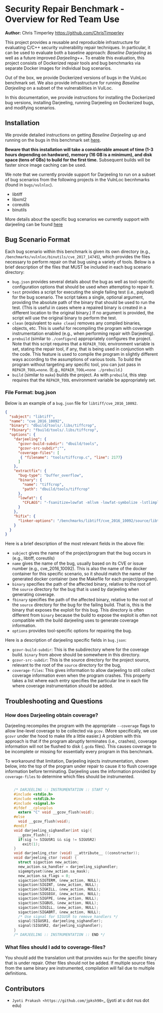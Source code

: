Security Repair Benchmark - Overview for Red Team Use
=====================================================

**Author:** Chris Timperley <https://github.com/ChrisTimperley>

This project provides a reusable and reproducible infrastructure for evaluating C/C++ security vulnerability
repair techniques. In particular, it can be used to evaluate both a baseline approach: *Baseline Darjeeling*
as well as a future improved *Darjeeling++*. To enable this evaluation, this project consists of Dockerized 
repair tools and bug benchmarks via separate Docker images for individual bug scenarios.

Out of the box, we provide Dockerized versions of bugs in the VulnLoc benchmark set. We also provide
infrastructure for running *Baseline Darjeeling* on a subset of the vulnerabilities in VulLoc. 

In this documentation, we provide instructions for installing the Dockerized bug versions, installing
Darjeeling, running Darjeeling on Dockerized bugs, and modifying scenarios.


Installation 
-------------

We provide detailed instructions on getting *Baseline Darjeeling* up and running on the bugs in this
benchmark set [here](https://github.com/squaresLab/security-repair-benchmarks/blob/aflr_demo_12_2021/docs/darjeeling_from_scratch.md).

**Beware that this installation will take a considerable amount of time (1-3 hours depending on hardware), memory (16 GB is a minimum), and disk space
(tens of GBs) to build for the first time.**
Subsequent builds will be faster since image caching can be used.

We note that we currently provide support for Darjeeling to run on a subset of bug scenarios from the following projects in the VulnLoc becnhmarks (found in `bugs/vulnloc`). 
* libtiff
* libxml2
* coreutils
* binutils

More details about the specific bug scenarios we currently support with darjeeling can be found [here](https://github.com/squaresLab/security-repair-benchmarks/blob/aflr_demo_12_2021/docs/supported_bug_scenarios.md)


Bug Scenario Format
-------------------

Each bug scenario within this benchmark is given its own directory (e.g., `/benchmarks/vulnloc/binutils/cve_2017_14745`),
which provides the files necessary to perform repair on that bug using a variety of tools.
Below is a brief description of the files that MUST be included in each bug scenario directory:

* `bug.json` provides several details about the bug as well as tool-specific configuration
  options that should be used when attempting to repair it.
* `test` provides a script for executing the single failing test (i.e., payload) for the bug
  scenario. The script takes a single, optional argument, providing the absolute path of the binary
  that should be used to run the test. (This is useful in cases where a repaired binary is created in
  a different location to the original binary.) If no argument is provided, the script will use the
  original binary to perform the test.
* `clean` (equivalent to `make clean`) removes any compiled binaries, objects, etc. This
  is useful for recompiling the program with coverage instrumentation enabled (e.g., when performing
  repair with Darjeeling).
* `prebuild` (similar to `./configure`) appropriately configures the project. Note that
  this script requires that a `REPAIR_TOOL` environment variable is set, stating the repair tool,
  if any, that is being used in conjunction with the code. This feature is used to compile the program
  in slightly different ways according to the assumptions of various tools. To build the program without
  targeting any specific tool, you can just pass in `REPAIR_TOOL=none`. (E.g., `REPAIR_TOOL=none ./prebuild`.)
* `build` (similar to `make`) builds the project. As with `prebuild`, this step requires
  that the `REPAIR_TOOL` environment variable be appropriately set.


### File Format: bug.json

Below is an example of a `bug.json` file for `libtiff/cve_2016_10092`.

```json
{
  "subject": "libtiff",
  "name": "cve_2016_10092",
  "binary": "dbuild/tools/.libs/tiffcrop",
  "fbinary": "fbuild/tools/.libs/tiffcrop",
  "options": {
    "darjeeling": {
      "gcovr-build-subdir": "dbuild/tools",
      "gcovr-src-subdir":"",
      "coverage-files": [
       { "filename": "tools/tiffcrop.c", "line": 2177}
      ]
    },
    "extractfix": {
      "bug-type": "buffer_overflow",
      "binary": {
        "name": "tiffcrop",
        "path": "dbuild/tools/tiffcrop"
      },
      "lowfat": {
        "CFLAGS": "-fsanitize=lowfat -mllvm -lowfat-symbolize -lstlimpl"
      }
    },
    "hifix": {
      "linker-options": "/benchmarks/libtiff/cve_2016_10092/source/libtiff/.libs/libtiff.a -ljpeg -llzma -lm -ljbig -lz"
    }
  }
}
```

Here is a brief description of the most relevant fields in the above file:

* `subject` gives the name of the project/program that the bug occurs in (e.g., libtiff, coreutils)
* `name` gives the name of the bug, usually based on its CVE or issue number (e.g., cve_2016_10092). This is also the name of the docker container for this specific scenario, so it should match the name of the generated
docker container (see the Makefile for each project/program).
* `binary` specifies the path of the affected binary, relative to the root of the `source`
  directory for the bug that is used by darjeeling when generating coverage.
* `fbinary` specifies the path of the affected binary, relative to the root of the `source`
  directory for the bug for the failing build. That is, this is the binary that exposes the
  exploit for this bug. This directory is often different from `binary` because the build to expose the exploit is often not compatible with the build darjeeling uses to generate coverage information.
* `options` provides tool-specific options for repairing the bug.

Here is a description of darjeeling specific fields in `bug.json`:

* `gcovr-build-subdir`: This is the subdirectory where for the coverage build. `binary` from above should be 
  somewhere in this directory.
* `gcovr-src-subdir`: This is the source directory for the project source, relevant to the root of the 
  `source` directory for the bug,
* `coverage-files`: This gives information to allow darjeeling to still collect coverage information even when the program crashes. This property takes a list where each entry specifies the particular line in each file where coverage instrumentation should be added.


Troubleshooting and Questions
-----------------------------

### How does Darjeeling obtain coverage?

Darjeeling recompiles the program with the appropriate `--coverage` flags to allow line-level coverage to be collected via `gcov`.
(More specifically, we use `gcovr` under the hood to make life a little easier.)
A problem with this approach is that if the program abruptly terminates (i.e., crashes), coverage information will not be flushed to disk (`.gcda` files).
This causes coverage to be incomplete or missing for essentially every program in this benchmark.

To workaround that limitation, Darjeeling injects instrumentation, shown below, into the top of the program under repair to cause it to flush coverage information before terminating.
Darjeeling uses the information provided by `coverage-files` to determine which files should be instrumented.

```c

    /* DARJEELING :: INSTRUMENTATION :: START */
    #include <stdio.h>
    #include <stdlib.h>
    #include <signal.h>
    #ifdef __cplusplus
      extern "C" void __gcov_flush(void);
    #else
      void __gcov_flush(void);
    #endif
    void darjeeling_sighandler(int sig){
      __gcov_flush();
      if(sig != SIGUSR1 && sig != SIGUSR2)
        exit(1);
    }
    void darjeeling_ctor (void) __attribute__ ((constructor));
    void darjeeling_ctor (void) {
      struct sigaction new_action;
      new_action.sa_handler = darjeeling_sighandler;
      sigemptyset(&new_action.sa_mask);
      new_action.sa_flags = 0;
      sigaction(SIGTERM, &new_action, NULL);
      sigaction(SIGINT, &new_action, NULL);
      sigaction(SIGKILL, &new_action, NULL);
      sigaction(SIGSEGV, &new_action, NULL);
      sigaction(SIGFPE, &new_action, NULL);
      sigaction(SIGBUS, &new_action, NULL);
      sigaction(SIGILL, &new_action, NULL);
      sigaction(SIGABRT, &new_action, NULL);
      /* Use signal for SIGUSR to remove handlers */
      signal(SIGUSR1, darjeeling_sighandler);
      signal(SIGUSR2, darjeeling_sighandler);
    }
    /* DARJEELING :: INSTRUMENTATION :: END */
```

### What files should I add to coverage-files?

You should add the translation unit that provides `main` for the specific binary that is under repair.
Other files should not be added.
If multiple source files from the same binary are instrumented, compilation will fail due to multiple definitions.


Contributors
------------

* `Jyoti Prakash <https://github.com/jpksh90>`_ (jyoti at u dot nus dot edu)

